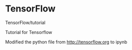 # TensorFlow

TensorFlow/tutorial

Tutorial for Tensorflow

Modified the python file from http://tensorflow.org to ipynb 
